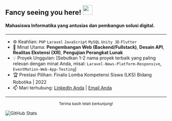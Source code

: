 ## Fancy seeing you here! <img src="http://googleusercontent.com/image_generation_content/0" width="30">

#### Mahasiswa Informatika yang antusias dan pembangun solusi digital.

---

- ⚙️ Keahlian: `PHP` `Laravel` `JavaScript` `MySQL` `Unity 3D` `Flutter`
- 🚀 Minat Utama: **Pengembangan Web (Backend/Fullstack)**, **Desain API**, **Realitas Ekstensi (XR)**, **Pengujian Perangkat Lunak**
- 💡 Proyek Unggulan: [Sebutkan 1-2 nama proyek terbaik yang paling relevan dengan minat Anda, misal: `Laravel-News-Platform-Responsive`, `EventMation-Web-App-Testing`]
- 🏆 Prestasi Pilihan: Finalis Lomba Kompetensi Siswa (LKS) Bidang Robotika | 2022
- 📫 Mari terhubung: [LinkedIn Anda]([LINK_KE_LINKEDIN_ANDA]) | [Email Anda](mailto:[EMAIL_ANDA])

---

<div align="center">
  <sub>Terima kasih telah berkunjung!</sub>
</div>

![GitHub Stats](https://github-readme-stats.vercel.app/api?username=[YOUR_GITHUB_USERNAME]&show_icons=true&theme=default&hide_border=true)
